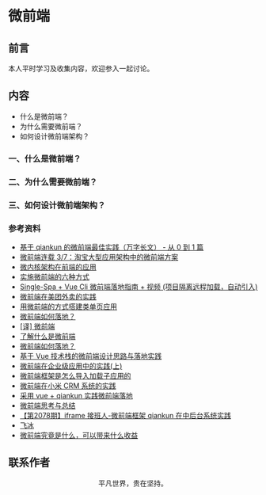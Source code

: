 # 微前端

## 前言

本人平时学习及收集内容，欢迎参入一起讨论。

## 内容

- 什么是微前端？
- 为什么需要微前端？
- 如何设计微前端架构？

### 一、什么是微前端？

### 二、为什么需要微前端？

### 三、如何设计微前端架构？

### 参考资料

- [基于 qiankun 的微前端最佳实践（万字长文） - 从 0 到 1 篇](https://juejin.im/post/5ebbd2986fb9a0432f0fff86)
- [微前端连载 3/7：淘宝大型应用架构中的微前端方案](https://juejin.im/post/5efa81b15188252e9a1fe8b2)
- [微内核架构在前端的应用](https://mp.weixin.qq.com/s/VJhPe5O9m_o9tqTqaAgZrA)
- [实施微前端的六种方式](https://segmentfault.com/a/1190000015566927)
- [Single-Spa + Vue Cli 微前端落地指南 + 视频 (项目隔离远程加载，自动引入)](https://juejin.im/post/5dfd8a0c6fb9a0165f490004)
- [微前端在美团外卖的实践](https://juejin.im/post/5e57b6f0f265da57547794c9)
- [用微前端的方式搭建类单页应用](https://tech.meituan.com/2018/09/06/fe-tiny-spa.html)
- [微前端如何落地？](https://juejin.im/post/5d1d8d426fb9a07efe2dda40)
- [[译] 微前端](https://juejin.im/post/5d0e367b6fb9a07ebf4b781a)
- [了解什么是微前端](https://juejin.im/post/5d1f19e3f265da1bab29ce5f)
- [微前端如何落地？](https://mp.weixin.qq.com/s/NdDj_JYQdfaztEGM-eFCRg)
- [基于 Vue 技术栈的微前端设计思路与落地实践](https://mp.weixin.qq.com/s/uWBualYrS9kanaAvdP49bQ)
- [微前端在企业级应用中的实践(上)](https://juejin.im/post/5e8b094a6fb9a03c300f8b25)
- [微前端框架是怎么导入加载子应用的](https://mp.weixin.qq.com/s/DDvVo08cBugv8gKFe4Iw_g)
- [微前端在小米 CRM 系统的实践](https://www.lishuaishuai.com/architecture/1344.html)
- [采用 vue + qiankun 实践微前端落地](https://github.com/hql7/wl-micro-frontends)
- [微前端思考与总结](https://mp.weixin.qq.com/s/YTiJ4UBgZs2om2SI6TUcmQ)
- [【第2078期】iframe 接班人-微前端框架 qiankun 在中后台系统实践](https://mp.weixin.qq.com/s/duUxw82DizU15vqRrL_iOw)
- [飞冰](https://ice.work/docs/icestark/about)
- [微前端究竟是什么，可以带来什么收益](https://juejin.im/post/6893307922902679560)

## 联系作者

<div align="center">
    <p>
        平凡世界，贵在坚持。
    </p>
    <img :src="$withBase('/about/contact.png')" />
</div>
